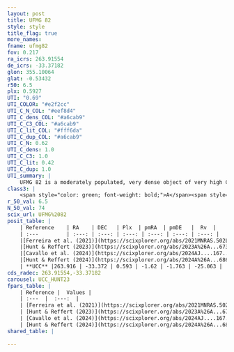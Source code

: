 ```yaml
---
layout: post
title: UFMG 82
style: style
title_flag: true
more_names: 
fname: ufmg82
fov: 0.217
ra_icrs: 263.91554
de_icrs: -33.37182
glon: 355.10064
glat: -0.53432
r50: 6.5
plx: 0.5927
UTI: "0.69"
UTI_COLOR: "#e2f2cc"
UTI_C_N_COL: "#eef8d4"
UTI_C_dens_COL: "#a6cab9"
UTI_C_C3_COL: "#a6cab9"
UTI_C_lit_COL: "#fff6da"
UTI_C_dup_COL: "#a6cab9"
UTI_C_N: 0.62
UTI_C_dens: 1.0
UTI_C_C3: 1.0
UTI_C_lit: 0.42
UTI_C_dup: 1.0
UTI_summary: |
    UFMG 82 is a moderately populated, very dense object of very high C3 quality. It is poorly studied in the literature.
class3: |
    <span style="color: green; font-weight: bold;">A</span><span style="color: green; font-weight: bold;">A</span>
r_50_val: 6.5
N_50_val: 74
scix_url: UFMG%2082
posit_table: |
    | Reference    | RA    | DEC   | Plx  | pmRA  | pmDE   |  Rv  |
    | :---         | :---: | :---: | :---: | :---: | :---: | :---: |
    |[Ferreira et al. (2021)](https://scixplorer.org/abs/2021MNRAS.502L..90F) | 263.916 | -33.335 | 0.615 | -1.629 | -1.796 | -- |
    |[Hunt & Reffert (2023)](https://scixplorer.org/abs/2023A%26A...673A.114H) | 263.889 | -33.411 | 0.59 | -1.631 | -1.774 | -30.397 |
    |[Cavallo et al. (2024)](https://scixplorer.org/abs/2024AJ....167...12C) | 263.916 | -33.353 | 0.597 | -- | -- | -- |
    |[Hunt & Reffert (2024)](https://scixplorer.org/abs/2024A%26A...686A..42H) | 263.889 | -33.411 | 0.59 | -1.631 | -1.774 | -30.397 |
    | **UCC** |263.916 | -33.372 | 0.593 | -1.62 | -1.763 | -25.063 | 
cds_radec: 263.91554,-33.37182
carousel: UCC_HUNT23
fpars_table: |
    | Reference |  Values |
    | :---  |  :---:  |
    | [Ferreira et al. (2021)](https://scixplorer.org/abs/2021MNRAS.502L..90F) | `E(B-V)=1.0, Dmod=10.85, logt=8.45` |
    | [Hunt & Reffert (2023)](https://scixplorer.org/abs/2023A%26A...673A.114H) | `AV50=3.132, diffAV50=2.07, MOD50=10.957, logAge50=8.007` |
    | [Cavallo et al. (2024)](https://scixplorer.org/abs/2024AJ....167...12C) | `AV50=3.12, dMod50=10.89, logAge50=8.54, [Fe/H]50=-0.68` |
    | [Hunt & Reffert (2024)](https://scixplorer.org/abs/2024A%26A...686A..42H) | `MassJ=572.730` |
shared_table: |
    
---
```

